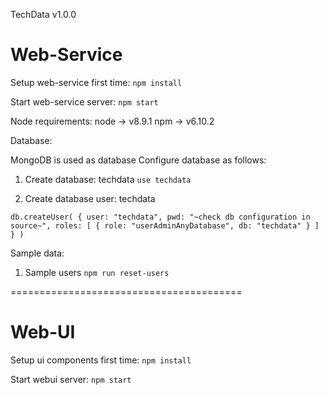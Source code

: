 TechData v1.0.0

Web-Service
========================================

Setup web-service first time:
`npm install`

Start web-service server:
`npm start`

Node requirements:
  node -> v8.9.1
  npm  -> v6.10.2

Database:

MongoDB is used as database
Configure database as follows:

1. Create database: techdata
`use techdata`

2. Create database user: techdata

`db.createUser(
  {
    user: "techdata",
    pwd: "~check db configuration in source~",
    roles: [ { role: "userAdminAnyDatabase", db: "techdata" } ]
  }
)`

Sample data:

1. Sample users
`npm run reset-users`

========================================

Web-UI
========================================

Setup ui components first time:
`npm install`

Start webui server:
`npm start`
